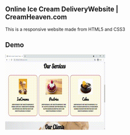 
## Online Ice Cream DeliveryWebsite | CreamHeaven.com

This is a responsive website made from HTML5 and CSS3

## Demo

![Demo](https://github.com/SwatejPatil/Online-Ice-Cream-Delivery-Website--CreamHeaven.com/blob/main/demo.gif)

  
